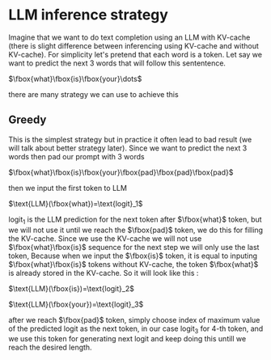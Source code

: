 # LLM inference strategy
Imagine that we want to do text completion using an LLM with KV-cache (there is slight difference between inferencing using KV-cache and without KV-cache). For simplicity let's pretend that each word is a token. Let say we want to predict the next 3 words that will follow this sententence.

$\fbox{what}\fbox{is}\fbox{your}\dots$

there are many strategy we can use to achieve this

## Greedy
This is the simplest strategy but in practice it often lead to bad result (we will talk about better strategy later). Since we want to predict the next 3 words then pad our prompt with 3 words 


$\fbox{what}\fbox{is}\fbox{your}\fbox{pad}\fbox{pad}\fbox{pad}$

then we input the first token to LLM

$\text{LLM}(\fbox{what})=\text{logit}_1$

$\text{logit}_1$ is the LLM prediction for the next token after $\fbox{what}$ token, but we will not use it until we reach the $\fbox{pad}$ token, we do this for filling the KV-cache. Since we use the KV-cache we will not use $\fbox{what}\fbox{is}$ sequence for the next step we will only use the last token, Because when we input the $\fbox{is}$ token, it is equal to inputing $\fbox{what}\fbox{is}$ tokens without KV-cache, the token $\fbox{what}$ is already stored in the KV-cache. So it will look like this :

$\text{LLM}(\fbox{is})=\text{logit}_2$

$\text{LLM}(\fbox{your})=\text{logit}_3$

after we reach $\fbox{pad}$ token, simply choose index of maximum value of the predicted logit as the next token, in our case $\text{logit}_3$ for 4-th token, and we use this token for generating next logit and keep doing this untill we reach the desired length.




